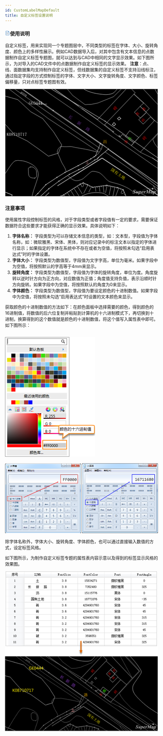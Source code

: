 ```yaml
---
id: CustomLabelMapDefault
title: 自定义标签设置说明
---
```

### ![](../../img/read.gif)使用说明

自定义标签，用来实现同一个专题图层中，不同类型的标签在字体、大小、旋转角度、颜色上的多样性展示。例如CAD数据导入后，对其中包含有文本信息的点数据制作自定义标签专题图，就可以达到与CAD中相同的文字显示效果。如下图所示，为对导入的CAD文件中的点数据制作自定义标签的显示效果。
**注意**：点、线、面数据集均支持制作自定义标签，但线数据集的自定义标签不支持沿线标注，通过指定字段的方式控制标签的字体、文字大小、文字旋转角度、文字颜色、标签偏移量，只对点标签专题图有效。

![](img/CustomLabelMap0.png)  

  
### 注意事项

使用属性字段控制标签的风格，对于字段类型或者字段值有一定的要求，需要保证数据符合这些要求才能获得正确的显示效果。具体说明如下：

1. **字体名称：** 字段类型为可以存储文本信息的类型，如：文本型，字段值为字体名称，如：微软雅黑、宋体、黑体，则对应记录中的标注文本以指定的字体进行显示；如果指定的字体在系统中不存在或者为空值，将按照未勾选“启用表达式”时的字体设置。
2. **字体大小：** 字段类型为数值型，字段值为文字字高，单位为毫米。如果字段中为空值，将按照默认的字高等于4mm来显示。
3. **旋转角度：** 字段类型为数值型，字段值为字体的旋转角度，单位为度。角度旋转以逆时针方向为正方向，对应数值为正值；角度值支持负值，表示沿顺时针方向旋转。如果字段中为空值，将按照默认的角度为0来显示。
4. **字体颜色：** 字段类型为数值型，字段值为要设定颜色的十进制数值。如果字段中为空值，将按照未勾选“启用表达式”时设置的文本颜色来显示。

获取颜色的十进制数值的方法如下：在颜色面板中选择需要的颜色，得到颜色的16进制值，将数值的后六位复制并粘贴到计算机的十六进制模式下，再切换到十进制，换算得到的这个数值就是颜色的十进制数值，将这个值写入属性表中即可。如下图所示：

![](img/CustomLabelMap1.png)  
---  
![](img/CustomLabelMap2.png)  
  
除字体名称外，字体大小、旋转角度、字体颜色，也可以通过直接输入数值的方式，设定标签风格。

如下图所示，为制作自定义标签专题的属性表内容示意以及得到的标签显示风格的效果图。

![](img/CustomLabelMap3.png)  
